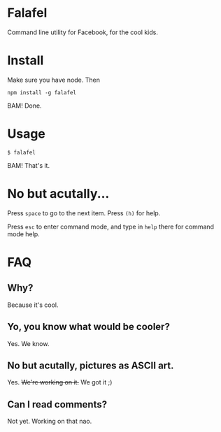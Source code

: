 Falafel
============

Command line utility for Facebook, for the cool kids.

# Install

Make sure you have node. Then

    npm install -g falafel

BAM! Done.

# Usage

    $ falafel

BAM! That's it.

# No but acutally...

Press `space` to go to the next item. Press `(h)` for help. 

Press `esc` to enter command mode, and type in `help` there for command mode help.

# FAQ

## Why? 

Because it's cool.

## Yo, you know what would be cooler? 

Yes. We know.

## No but acutally, pictures as ASCII art.

Yes. ~~We're working on it.~~ We got it ;)

## Can I read comments?

Not yet. Working on that nao.


